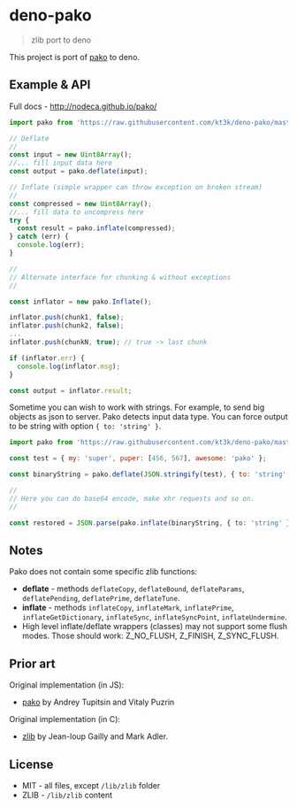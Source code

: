 # deno-pako

> zlib port to deno

This project is port of [pako][] to deno.

## Example & API

Full docs - http://nodeca.github.io/pako/

```js
import pako from 'https://raw.githubusercontent.com/kt3k/deno-pako/master/index.js';

// Deflate
//
const input = new Uint8Array();
//... fill input data here
const output = pako.deflate(input);

// Inflate (simple wrapper can throw exception on broken stream)
//
const compressed = new Uint8Array();
//... fill data to uncompress here
try {
  const result = pako.inflate(compressed);
} catch (err) {
  console.log(err);
}

//
// Alternate interface for chunking & without exceptions
//

const inflator = new pako.Inflate();

inflator.push(chunk1, false);
inflator.push(chunk2, false);
...
inflator.push(chunkN, true); // true -> last chunk

if (inflator.err) {
  console.log(inflator.msg);
}

const output = inflator.result;

```

Sometime you can wish to work with strings. For example, to send
big objects as json to server. Pako detects input data type. You can
force output to be string with option `{ to: 'string' }`.

```js
import pako from 'https://raw.githubusercontent.com/kt3k/deno-pako/master/index.js';

const test = { my: 'super', puper: [456, 567], awesome: 'pako' };

const binaryString = pako.deflate(JSON.stringify(test), { to: 'string' });

//
// Here you can do base64 encode, make xhr requests and so on.
//

const restored = JSON.parse(pako.inflate(binaryString, { to: 'string' }));
```


## Notes

Pako does not contain some specific zlib functions:

- __deflate__ -  methods `deflateCopy`, `deflateBound`, `deflateParams`,
  `deflatePending`, `deflatePrime`, `deflateTune`.
- __inflate__ - methods `inflateCopy`, `inflateMark`,
  `inflatePrime`, `inflateGetDictionary`, `inflateSync`, `inflateSyncPoint`, `inflateUndermine`.
- High level inflate/deflate wrappers (classes) may not support some flush
  modes. Those should work: Z_NO_FLUSH, Z_FINISH, Z_SYNC_FLUSH.


## Prior art

Original implementation (in JS):

- [pako][] by Andrey Tupitsin and Vitaly Puzrin

Original implementation (in C):

- [zlib](http://zlib.net/) by Jean-loup Gailly and Mark Adler.


## License

- MIT - all files, except `/lib/zlib` folder
- ZLIB - `/lib/zlib` content

[pako]: https://github.com/nodeca/pako
